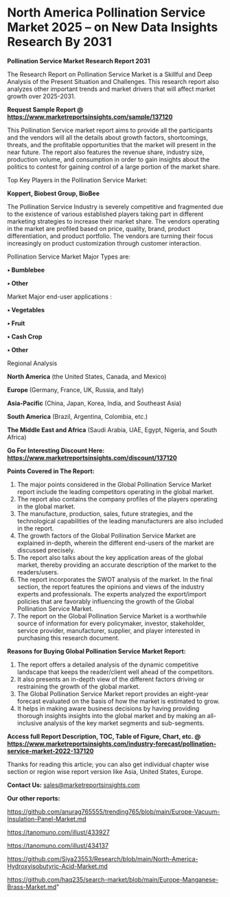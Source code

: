 # North America Pollination Service Market 2025 – on New Data Insights Research By 2031

<strong>Pollination Service Market Research Report 2031</strong>

The Research Report on Pollination Service Market is a Skillful and Deep Analysis of the Present Situation and Challenges. This research report also analyzes other important trends and market drivers that will affect market growth over 2025-2031.

<strong>Request Sample Report @ <a href=https://www.marketreportsinsights.com/sample/137120>https://www.marketreportsinsights.com/sample/137120</a></strong>

This Pollination Service market report aims to provide all the participants and the vendors will all the details about growth factors, shortcomings, threats, and the profitable opportunities that the market will present in the near future. The report also features the revenue share, industry size, production volume, and consumption in order to gain insights about the politics to contest for gaining control of a large portion of the market share.

Top Key Players in the Pollination Service Market:

<strong>Koppert, Biobest Group, BioBee</strong>

The Pollination Service Industry is severely competitive and fragmented due to the existence of various established players taking part in different marketing strategies to increase their market share. The vendors operating in the market are profiled based on price, quality, brand, product differentiation, and product portfolio. The vendors are turning their focus increasingly on product customization through customer interaction.

Pollination Service Market Major Types are:

<strong>• Bumblebee

• Other</strong>

Market Major end-user applications :

<strong>• Vegetables

• Fruit

• Cash Crop

• Other</strong>

Regional Analysis

</u><strong><b>North America</b></strong> (the United States, Canada, and Mexico)

<strong><b>Europe </b></strong>(Germany, France, UK, Russia, and Italy)

<strong><b>Asia-Pacific</b></strong> (China, Japan, Korea, India, and Southeast Asia)

<strong><b>South America</b></strong> (Brazil, Argentina, Colombia, etc.)

<strong><b>The Middle East and Africa</b></strong> (Saudi Arabia, UAE, Egypt, Nigeria, and South Africa)

<strong>Go For Interesting Discount Here: <a href=https://www.marketreportsinsights.com/discount/137120>https://www.marketreportsinsights.com/discount/137120</a></strong>

<strong>Points Covered in The Report:</strong>
<ol>
  <li>The major points considered in the Global Pollination Service Market report include the leading competitors operating in the global market.</li>
  <li>The report also contains the company profiles of the players operating in the global market.</li>
  <li>The manufacture, production, sales, future strategies, and the technological capabilities of the leading manufacturers are also included in the report.</li>
  <li>The growth factors of the Global Pollination Service Market are explained in-depth, wherein the different end-users of the market are discussed precisely.</li>
  <li>The report also talks about the key application areas of the global market, thereby providing an accurate description of the market to the readers/users.</li>
  <li>The report incorporates the SWOT analysis of the market. In the final section, the report features the opinions and views of the industry experts and professionals. The experts analyzed the export/import policies that are favorably influencing the growth of the Global Pollination Service Market.</li>
  <li>The report on the Global Pollination Service Market is a worthwhile source of information for every policymaker, investor, stakeholder, service provider, manufacturer, supplier, and player interested in purchasing this research document.</li>
</ol>
<strong>Reasons for Buying Global Pollination Service Market Report:</strong>

<ol>
  <li>The report offers a detailed analysis of the dynamic competitive landscape that keeps the reader/client well ahead of the competitors.</li>
  <li>It also presents an in-depth view of the different factors driving or restraining the growth of the global market.</li>
  <li>The Global Pollination Service Market report provides an eight-year forecast evaluated on the basis of how the market is estimated to grow.</li>
  <li>It helps in making aware business decisions by having providing thorough insights insights into the global market and by making an all-inclusive analysis of the key market segments and sub-segments.</li>
</ol>
<strong>Access full Report Description, TOC, Table of Figure, Chart, etc. @ <a href=https://www.marketreportsinsights.com/industry-forecast/pollination-service-market-2022-137120>https://www.marketreportsinsights.com/industry-forecast/pollination-service-market-2022-137120</a></strong>


Thanks for reading this article; you can also get individual chapter wise section or region wise report version like Asia, United States, Europe.

<strong>Contact Us:</strong>
sales@marketreportsinsights.com

<strong>Our other reports:</strong>

<a href=https://github.com/anurag765555/trending765/blob/main/Europe-Vacuum-Insulation-Panel-Market.md>https://github.com/anurag765555/trending765/blob/main/Europe-Vacuum-Insulation-Panel-Market.md</a>

<a href=https://tanomuno.com/illust/433927>https://tanomuno.com/illust/433927</a>

<a href=https://tanomuno.com/illust/434137>https://tanomuno.com/illust/434137</a>

<a href=https://github.com/Siya23553/Research/blob/main/North-America-Hydroxyisobutyric-Acid-Market.md>https://github.com/Siya23553/Research/blob/main/North-America-Hydroxyisobutyric-Acid-Market.md</a>

<a href=https://github.com/haq235/search-market/blob/main/Europe-Manganese-Brass-Market.md>https://github.com/haq235/search-market/blob/main/Europe-Manganese-Brass-Market.md</a>"
